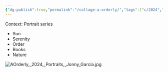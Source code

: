 ```yaml
---
{"dg-publish":true,"permalink":"/collage-a-orderly/","tags":["c/2024","c/white","c/AR","c/leaf","c/plant","c/woman","c/face","c/wood","c/fence","c/yellow","c/blue","c/book"],"created":"2024-06-28T12:55:27.000-04:00","updated":"2024-04-23T12:15:06.000-04:00"}
---
```



Context: Portrait series
- Sun 
- Serenity
- Order
- Books
- Nature

![AOrderly,_2024,_Portraits,_Jonny_Garcia.jpg](/img/user/MEDIA/AOrderly,_2024,_Portraits,_Jonny_Garcia.jpg)

